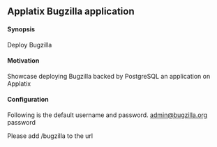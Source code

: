 ## Applatix Bugzilla application

#### Synopsis

Deploy Bugzilla

#### Motivation

Showcase deploying Bugzilla backed by PostgreSQL an application on Applatix

#### Configuration

Following is the default username and password.
admin@bugzilla.org
password 

Please add /bugzilla to the url
